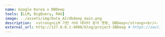 ```yaml
---
name: Google Korea x DBDeep
tools: [LLM, BigQuery, RAG]
image: ../assets/img/Data_AI/dbdeep_main.png
description:  <strong>LLM 기반 사내 데이터 분석 챗봇, DBDeep</strong><br/>- 구글코리아 연계 프로젝트<br/>- 자연어 질의 -> 사내 데이터 분석 결과 및 인사이트
external_url: http://127.0.0.1:4000/blog/project-DBDeep # https://seul1230.github.io/blog/project-DBDeep
---
```



<script async src="https://pagead2.googlesyndication.com/pagead/js/adsbygoogle.js?client=ca-pub-7280083909521856"
     crossorigin="anonymous"></script>
<!-- <ins class="adsbygoogle"
     style="display:block; text-align:center;"
     data-ad-layout="in-article"
     data-ad-format="fluid"
     data-ad-client="ca-pub-7280083909521856"
     data-ad-slot="4964002703"></ins>
<script>
     (adsbygoogle = window.adsbygoogle || []).push({});
</script>

<br/> -->